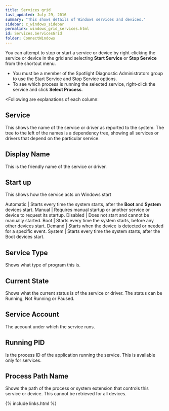 ```yaml
---
title: Services grid
last_updated: July 29, 2016
summary: "This shows details of Windows services and devices."
sidebar: c_windows_sidebar
permalink: windows_grid_services.html
id: Services.ServicesGrid
folder: ConnectWindows
---
```


You can attempt to stop or start a service or device by right-clicking the service or device in the grid and selecting **Start Service** or **Stop Service** from the shortcut menu.

<note type="note"></note>

* You must be a member of the Spotlight Diagnostic Administrators group to use the Start Service and Stop Service options.
* To see which process is running the selected service, right-click the service and click **Select Process**.

<Following are explanations of each column:

## Service

This shows the name of the service or driver as reported to the system. The tree to the left of the names is a dependency tree, showing all services or drivers that depend on the particular service.

## Display Name

This is the friendly name of the service or driver.

## Start up

This shows how the service acts on Windows start

Automatic | Starts every time the system starts, after the **Boot** and **System** devices start.
Manual | Requires manual startup or another service or device to request its startup.
Disabled | Does not start and cannot be manually started.
Boot | Starts every time the system starts, before any other devices start.
Demand | Starts when the device is detected or needed for a specific event.
System | Starts every time the system starts, after the Boot devices start.

## Service Type

Shows what type of program this is.

## Current State

Shows what the current status is of the service or driver. The status can be Running, Not Running or Paused.

## Service Account

The account under which the service runs.

## Running PID

Is the process ID of the application running the service. This is available only for services.

## Process Path Name
Shows the path of the process or system extension that controls this service or device. This cannot be retrieved for all devices.

{% include links.html %}
